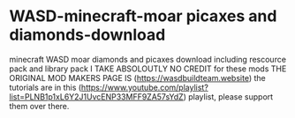 # WASD-minecraft-moar picaxes and diamonds-download
minecraft WASD moar diamonds and picaxes download including rescource pack and library pack
I TAKE ABSOLOUTLY NO CREDIT for these mods THE ORIGINAL MOD MAKERS PAGE IS (https://wasdbuildteam.website) the tutorials are in this (https://www.youtube.com/playlist?list=PLNB1p1xL6Y2J1UvcENP33MFF9ZA57sYdZ) playlist, please support them over there.
